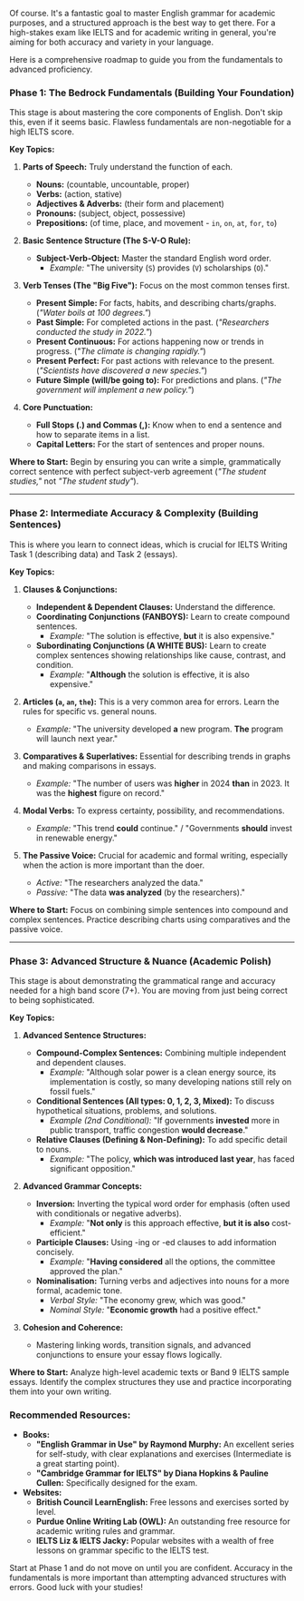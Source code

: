 Of course. It's a fantastic goal to master English grammar for academic purposes, and a structured approach is the best way to get there. For a high-stakes exam like IELTS and for academic writing in general, you're aiming for both accuracy and variety in your language.

Here is a comprehensive roadmap to guide you from the fundamentals to advanced proficiency.

### **Phase 1: The Bedrock Fundamentals (Building Your Foundation)**

This stage is about mastering the core components of English. Don't skip this, even if it seems basic. Flawless fundamentals are non-negotiable for a high IELTS score.

**Key Topics:**

1. **Parts of Speech:** Truly understand the function of each.
    
    - **Nouns:** (countable, uncountable, proper)
    - **Verbs:** (action, stative)
    - **Adjectives & Adverbs:** (their form and placement)
    - **Pronouns:** (subject, object, possessive)
    - **Prepositions:** (of time, place, and movement - `in`, `on`, `at`, `for`, `to`)
2. **Basic Sentence Structure (The S-V-O Rule):**
    
    - **Subject-Verb-Object:** Master the standard English word order.
        - _Example:_ "The university (`S`) provides (`V`) scholarships (`O`)."
3. **Verb Tenses (The "Big Five"):** Focus on the most common tenses first.
    
    - **Present Simple:** For facts, habits, and describing charts/graphs. (_"Water boils at 100 degrees."_)
    - **Past Simple:** For completed actions in the past. (_"Researchers conducted the study in 2022."_)
    - **Present Continuous:** For actions happening now or trends in progress. (_"The climate is changing rapidly."_)
    - **Present Perfect:** For past actions with relevance to the present. (_"Scientists have discovered a new species."_)
    - **Future Simple (will/be going to):** For predictions and plans. (_"The government will implement a new policy."_)
4. **Core Punctuation:**
    
    - **Full Stops (.) and Commas (,):** Know when to end a sentence and how to separate items in a list.
    - **Capital Letters:** For the start of sentences and proper nouns.

**Where to Start:** Begin by ensuring you can write a simple, grammatically correct sentence with perfect subject-verb agreement (_"The student studies,"_ not _"The student study"_).

---

### **Phase 2: Intermediate Accuracy & Complexity (Building Sentences)**

This is where you learn to connect ideas, which is crucial for IELTS Writing Task 1 (describing data) and Task 2 (essays).

**Key Topics:**

1. **Clauses & Conjunctions:**
    
    - **Independent & Dependent Clauses:** Understand the difference.
    - **Coordinating Conjunctions (FANBOYS):** Learn to create compound sentences.
        - _Example:_ "The solution is effective, **but** it is also expensive."
    - **Subordinating Conjunctions (A WHITE BUS):** Learn to create complex sentences showing relationships like cause, contrast, and condition.
        - _Example:_ "**Although** the solution is effective, it is also expensive."
2. **Articles (`a`, `an`, `the`):** This is a very common area for errors. Learn the rules for specific vs. general nouns.
    
    - _Example:_ "The university developed **a** new program. **The** program will launch next year."
3. **Comparatives & Superlatives:** Essential for describing trends in graphs and making comparisons in essays.
    
    - _Example:_ "The number of users was **higher** in 2024 **than** in 2023. It was the **highest** figure on record."
4. **Modal Verbs:** To express certainty, possibility, and recommendations.
    
    - _Example:_ "This trend **could** continue." / "Governments **should** invest in renewable energy."
5. **The Passive Voice:** Crucial for academic and formal writing, especially when the action is more important than the doer.
    
    - _Active:_ "The researchers analyzed the data."
    - _Passive:_ "The data **was analyzed** (by the researchers)."

**Where to Start:** Focus on combining simple sentences into compound and complex sentences. Practice describing charts using comparatives and the passive voice.

---

### **Phase 3: Advanced Structure & Nuance (Academic Polish)**

This stage is about demonstrating the grammatical range and accuracy needed for a high band score (7+). You are moving from just being correct to being sophisticated.

**Key Topics:**

1. **Advanced Sentence Structures:**
    
    - **Compound-Complex Sentences:** Combining multiple independent and dependent clauses.
        - _Example:_ "Although solar power is a clean energy source, its implementation is costly, so many developing nations still rely on fossil fuels."
    - **Conditional Sentences (All types: 0, 1, 2, 3, Mixed):** To discuss hypothetical situations, problems, and solutions.
        - _Example (2nd Conditional):_ "If governments **invested** more in public transport, traffic congestion **would decrease**."
    - **Relative Clauses (Defining & Non-Defining):** To add specific detail to nouns.
        - _Example:_ "The policy, **which was introduced last year**, has faced significant opposition."
2. **Advanced Grammar Concepts:**
    
    - **Inversion:** Inverting the typical word order for emphasis (often used with conditionals or negative adverbs).
        - _Example:_ "**Not only** is this approach effective, **but it is also** cost-efficient."
    - **Participle Clauses:** Using -ing or -ed clauses to add information concisely.
        - _Example:_ "**Having considered** all the options, the committee approved the plan."
    - **Nominalisation:** Turning verbs and adjectives into nouns for a more formal, academic tone.
        - _Verbal Style:_ "The economy grew, which was good."
        - _Nominal Style:_ "**Economic growth** had a positive effect."
3. **Cohesion and Coherence:**
    
    - Mastering linking words, transition signals, and advanced conjunctions to ensure your essay flows logically.

**Where to Start:** Analyze high-level academic texts or Band 9 IELTS sample essays. Identify the complex structures they use and practice incorporating them into your own writing.

### **Recommended Resources:**

- **Books:**
    - **"English Grammar in Use" by Raymond Murphy:** An excellent series for self-study, with clear explanations and exercises (Intermediate is a great starting point).
    - **"Cambridge Grammar for IELTS" by Diana Hopkins & Pauline Cullen:** Specifically designed for the exam.
- **Websites:**
    - **British Council LearnEnglish:** Free lessons and exercises sorted by level.
    - **Purdue Online Writing Lab (OWL):** An outstanding free resource for academic writing rules and grammar.
    - **IELTS Liz & IELTS Jacky:** Popular websites with a wealth of free lessons on grammar specific to the IELTS test.

Start at Phase 1 and do not move on until you are confident. Accuracy in the fundamentals is more important than attempting advanced structures with errors. Good luck with your studies!
